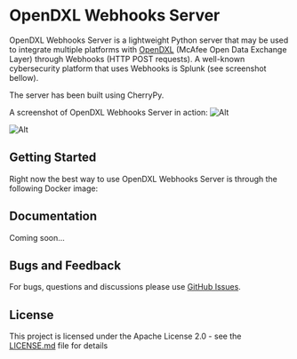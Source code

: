 # OpenDXL Webhooks Server

OpenDXL Webhooks Server is a lightweight Python server that may be used to integrate multiple platforms with [OpenDXL](https://www.opendxl.com/) (McAfee Open Data Exchange Layer) through Webhooks (HTTP POST requests). A well-known cybersecurity platform that uses Webhooks is Splunk (see screenshot bellow).

The server has been built using CherryPy.

A screenshot of OpenDXL Webhooks Server in action:
![Alt](https://user-images.githubusercontent.com/2834720/39141369-059631ea-46fe-11e8-9446-fe3e8b30df72.png "OWS")

![Alt](https://user-images.githubusercontent.com/2834720/39140614-7e89e964-46fb-11e8-8edb-fca21c907469.png "Splunk Webhooks sample")

## Getting Started

Right now the best way to use OpenDXL Webhooks Server is through the following Docker image: 

## Documentation

Coming soon...

## Bugs and Feedback

For bugs, questions and discussions please use [GitHub Issues](https://github.com/marcelosz/opendxl-webhooks/issues).

## License

This project is licensed under the Apache License 2.0 - see the [LICENSE.md](LICENSE.md) file for details
